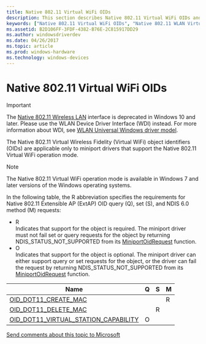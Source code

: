 ```yaml
---
title: Native 802.11 Virtual WiFi OIDs
description: This section describes Native 802.11 Virtual WiFi OIDs and their characteristics.
keywords: ["Native 802.11 Virtual WiFi OIDs", "Native 802.11 WLAN Virtual WiFi OIDs", "WDK Native 802.11 Virtual WiFi OIDs", "Native 802.11 Virtual WiFi object identifiers"]
ms.assetid: B2D106FF-3FDF-4382-B76E-2C815917DD29
ms.author: windowsdriverdev
ms.date: 04/26/2017
ms.topic: article
ms.prod: windows-hardware
ms.technology: windows-devices
---
```


# Native 802.11 Virtual WiFi OIDs

>[!IMPORTANT]
> The [Native 802.11 Wireless LAN](native-802-11-wireless-lan4.md) interface is deprecated in Windows 10 and later. Please use the WLAN Device Driver Interface (WDI) instead. For more information about WDI, see [WLAN Universal Windows driver model](wifi-universal-driver-model.md).

The Native 802.11 Virtual Wireless Fidelity (Virtual WiFi) object identifiers (OIDs) are applicable only to miniport drivers that support the Native 802.11 Virtual WiFi operation mode.

>[!NOTE]
>The Native 802.11 Virtual WiFi operation mode is available in Windows 7 and later versions of the Windows operating systems.

In the following table, the R abbreviation specifies the requirements for Native 802.11 Extensible AP (ExtAP) OID query (Q), set (S), and NDIS 6.0 method (M) requests:

- R   
Indicates that support for the object is required. The miniport driver must not fail set or query requests for the object by returning NDIS_STATUS_NOT_SUPPORTED from its [MiniportOidRequest](https://msdn.microsoft.com/library/windows/hardware/ff559416) function.
- O   
Indicates that support for the object is optional. The miniport driver can either support query or set requests for the object, or the driver can fail the request by returning NDIS_STATUS_NOT_SUPPORTED from its [MiniportOidRequest](https://msdn.microsoft.com/library/windows/hardware/ff559416) function.

| Name                                                                                                 | Q | S | M |
|---                                                                                                   |---|---|---|
| [OID_DOT11_CREATE_MAC](https://msdn.microsoft.com/library/windows/hardware/ff569124)                 |   |   | R |
| [OID_DOT11_DELETE_MAC](https://msdn.microsoft.com/library/windows/hardware/ff569140)                 |   | R |   |
| [OID_DOT11_VIRTUAL_STATION_CAPABILITY](https://msdn.microsoft.com/library/windows/hardware/ff569435) | O |   |   |

[Send comments about this topic to Microsoft](mailto:wsddocfb@microsoft.com?subject=Documentation%20feedback%20%5Bp_mb\p_mb%5D:%20Planning%20your%20APN%20database%20submission%20%20RELEASE:%20%281/18/2017%29&body=%0A%0APRIVACY%20STATEMENT%0A%0AWe%20use%20your%20feedback%20to%20improve%20the%20documentation.%20We%20don't%20use%20your%20email%20address%20for%20any%20other%20purpose,%20and%20we'll%20remove%20your%20email%20address%20from%20our%20system%20after%20the%20issue%20that%20you're%20reporting%20is%20fixed.%20While%20we're%20working%20to%20fix%20this%20issue,%20we%20might%20send%20you%20an%20email%20message%20to%20ask%20for%20more%20info.%20Later,%20we%20might%20also%20send%20you%20an%20email%20message%20to%20let%20you%20know%20that%20we've%20addressed%20your%20feedback.%0A%0AFor%20more%20info%20about%20Microsoft's%20privacy%20policy,%20see%20http://privacy.microsoft.com/default.aspx. "Send comments about this topic to Microsoft")